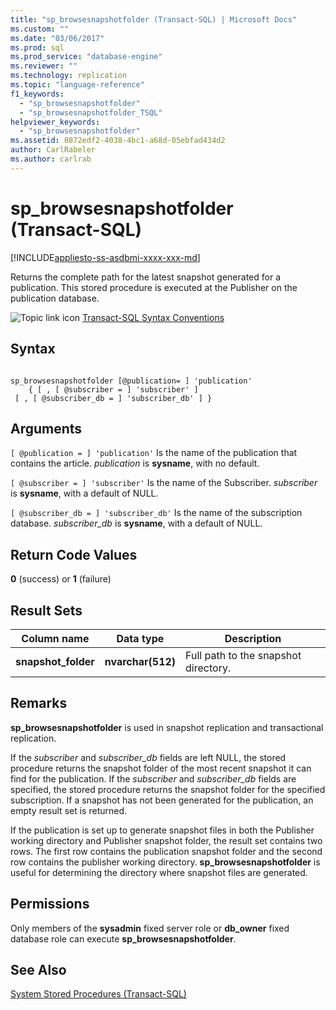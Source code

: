 ```yaml
---
title: "sp_browsesnapshotfolder (Transact-SQL) | Microsoft Docs"
ms.custom: ""
ms.date: "03/06/2017"
ms.prod: sql
ms.prod_service: "database-engine"
ms.reviewer: ""
ms.technology: replication
ms.topic: "language-reference"
f1_keywords: 
  - "sp_browsesnapshotfolder"
  - "sp_browsesnapshotfolder_TSQL"
helpviewer_keywords: 
  - "sp_browsesnapshotfolder"
ms.assetid: 0872edf2-4038-4bc1-a68d-05ebfad434d2
author: CarlRabeler
ms.author: carlrab
---
```

# sp_browsesnapshotfolder (Transact-SQL)
[!INCLUDE[appliesto-ss-asdbmi-xxxx-xxx-md](../../includes/appliesto-ss-asdbmi-xxxx-xxx-md.md)]

  Returns the complete path for the latest snapshot generated for a publication. This stored procedure is executed at the Publisher on the publication database.  
  
 ![Topic link icon](../../database-engine/configure-windows/media/topic-link.gif "Topic link icon") [Transact-SQL Syntax Conventions](../../t-sql/language-elements/transact-sql-syntax-conventions-transact-sql.md)  
  
## Syntax  
  
```  
  
sp_browsesnapshotfolder [@publication= ] 'publication'  
    { [ , [ @subscriber = ] 'subscriber' ]  
 [ , [ @subscriber_db = ] 'subscriber_db' ] }  
```  
  
## Arguments  
`[ @publication = ] 'publication'`
 Is the name of the publication that contains the article. *publication* is **sysname**, with no default.  
  
`[ @subscriber = ] 'subscriber'`
 Is the name of the Subscriber. *subscriber* is **sysname**, with a default of NULL.  
  
`[ @subscriber_db = ] 'subscriber_db'`
 Is the name of the subscription database. *subscriber_db* is **sysname**, with a default of NULL.  
  
## Return Code Values  
 **0** (success) or **1** (failure)  
  
## Result Sets  
  
|Column name|Data type|Description|  
|-----------------|---------------|-----------------|  
|**snapshot_folder**|**nvarchar(512)**|Full path to the snapshot directory.|  
  
## Remarks  
 **sp_browsesnapshotfolder** is used in snapshot replication and transactional replication.  
  
 If the *subscriber* and *subscriber_db* fields are left NULL, the stored procedure returns the snapshot folder of the most recent snapshot it can find for the publication. If the *subscriber* and *subscriber_db* fields are specified, the stored procedure returns the snapshot folder for the specified subscription. If a snapshot has not been generated for the publication, an empty result set is returned.  
  
 If the publication is set up to generate snapshot files in both the Publisher working directory and Publisher snapshot folder, the result set contains two rows. The first row contains the publication snapshot folder and the second row contains the publisher working directory. **sp_browsesnapshotfolder** is useful for determining the directory where snapshot files are generated.  
  
## Permissions  
 Only members of the **sysadmin** fixed server role or **db_owner** fixed database role can execute **sp_browsesnapshotfolder**.  
  
## See Also  
 [System Stored Procedures &#40;Transact-SQL&#41;](../../relational-databases/system-stored-procedures/system-stored-procedures-transact-sql.md)  
  
  
